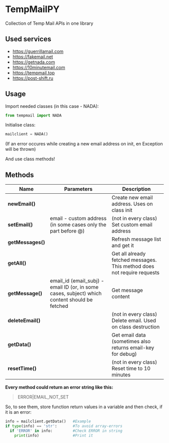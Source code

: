 # TempMailPY
Collection of Temp Mail APIs in one library

## Used services
* https://guerrillamail.com
* https://fakemail.net
* https://getnada.com
* https://10minutemail.com
* https://tempmail.top
* https://post-shift.ru
## Usage
Import needed classes (in this case - NADA):
```python
from tempmail import NADA
```

Initialise class:
```python
mailclient = NADA()
```
(If an error occures while creating a new email address on init, en Exception will be thrown)

And use class methods!
## Methods
Name|Parameters|Description
--- | --- | ---
**newEmail()**||Create new email address. Uses on class init
**setEmail()**|email - custom address (in some cases only the part before @)|(not in every class) Set custom email address
**getMessages()**||Refresh message list and get it
**getAll()**||Get all already fetched messages. This method does not require requests
**getMessage()**|email_id (email_subj) - email ID (or, in some cases, subject) which content should be fetched|Get message content
**deleteEmail()**||(not in every class) Delete email. Used on class destruction
**getData()**||Get email data (sometimes also returns email-key for debug)
**resetTime()**||(not in every class) Reset time to 10 minutes

**Every method could return an error string like this:**
> ERROR|EMAIL_NOT_SET

So, to see them, store function return values in a variable and then check, if it is an error:
```python
info = mailclient.getData()   #Example
if type(info) == 'str':       #To avoid array-errors
  if 'ERROR' in info:         #Check ERROR in string
    print(info)               #Print it
```
